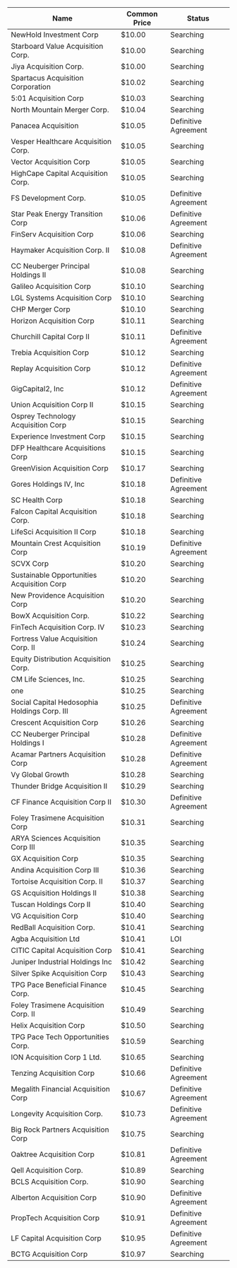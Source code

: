 Name                                         | Common Price  | Status              
-------------------------------------------- | ------------- | --------------------
NewHold Investment Corp                      | $10.00        | Searching           
Starboard Value Acquisition Corp.            | $10.00        | Searching           
Jiya Acquisition Corp.                       | $10.00        | Searching           
Spartacus Acquisition Corporation            | $10.02        | Searching           
5:01 Acquisition Corp                        | $10.03        | Searching           
North Mountain Merger Corp.                  | $10.04        | Searching           
Panacea Acquisition                          | $10.05        | Definitive Agreement
Vesper Healthcare Acquisition Corp.          | $10.05        | Searching           
Vector Acquisition Corp                      | $10.05        | Searching           
HighCape Capital Acquisition Corp.           | $10.05        | Searching           
FS Development Corp.                         | $10.05        | Definitive Agreement
Star Peak Energy Transition Corp             | $10.06        | Definitive Agreement
FinServ Acquisition Corp                     | $10.06        | Searching           
Haymaker Acquisition Corp. II                | $10.08        | Definitive Agreement
CC Neuberger Principal Holdings II           | $10.08        | Searching           
Galileo Acquisition Corp                     | $10.10        | Searching           
LGL Systems Acquisition Corp                 | $10.10        | Searching           
CHP Merger Corp                              | $10.10        | Searching           
Horizon Acquisition Corp                     | $10.11        | Searching           
Churchill Capital Corp II                    | $10.11        | Definitive Agreement
Trebia Acquisition Corp                      | $10.12        | Searching           
Replay Acquisition Corp                      | $10.12        | Definitive Agreement
GigCapital2, Inc                             | $10.12        | Definitive Agreement
Union Acquisition Corp II                    | $10.15        | Searching           
Osprey Technology Acquisition Corp           | $10.15        | Searching           
Experience Investment Corp                   | $10.15        | Searching           
DFP Healthcare Acquisitions Corp             | $10.15        | Searching           
GreenVision Acquisition Corp                 | $10.17        | Searching           
Gores Holdings IV, Inc                       | $10.18        | Definitive Agreement
SC Health Corp                               | $10.18        | Searching           
Falcon Capital Acquisition Corp.             | $10.18        | Searching           
LifeSci Acquisition II Corp                  | $10.18        | Searching           
Mountain Crest Acquisition Corp              | $10.19        | Definitive Agreement
SCVX Corp                                    | $10.20        | Searching           
Sustainable Opportunities Acquisition Corp   | $10.20        | Searching           
New Providence Acquisition Corp              | $10.20        | Searching           
BowX Acquisition Corp.                       | $10.22        | Searching           
FinTech Acquisition Corp. IV                 | $10.23        | Searching           
Fortress Value Acquisition Corp. II          | $10.24        | Searching           
Equity Distribution Acquisition Corp.        | $10.25        | Searching           
CM Life Sciences, Inc.                       | $10.25        | Searching           
one                                          | $10.25        | Searching           
Social Capital Hedosophia Holdings Corp. III | $10.25        | Definitive Agreement
Crescent Acquisition Corp                    | $10.26        | Searching           
CC Neuberger Principal Holdings I            | $10.28        | Definitive Agreement
Acamar Partners Acquisition Corp             | $10.28        | Definitive Agreement
Vy Global Growth                             | $10.28        | Searching           
Thunder Bridge Acquisition II                | $10.29        | Searching           
CF Finance Acquisition Corp II               | $10.30        | Definitive Agreement
Foley Trasimene Acquisition Corp             | $10.31        | Searching           
ARYA Sciences Acquisition Corp III           | $10.35        | Searching           
GX Acquisition Corp                          | $10.35        | Searching           
Andina Acquisition Corp III                  | $10.36        | Searching           
Tortoise Acquisition Corp. II                | $10.37        | Searching           
GS Acquisition Holdings II                   | $10.38        | Searching           
Tuscan Holdings Corp II                      | $10.40        | Searching           
VG Acquisition Corp                          | $10.40        | Searching           
RedBall Acquisition Corp.                    | $10.41        | Searching           
Agba Acquisition Ltd                         | $10.41        | LOI                 
CITIC Capital Acquisition Corp               | $10.41        | Searching           
Juniper Industrial Holdings Inc              | $10.42        | Searching           
Silver Spike Acquisition Corp                | $10.43        | Searching           
TPG Pace Beneficial Finance Corp.            | $10.45        | Searching           
Foley Trasimene Acquisition Corp. II         | $10.49        | Searching           
Helix Acquisition Corp                       | $10.50        | Searching           
TPG Pace Tech Opportunities Corp.            | $10.59        | Searching           
ION Acquisition Corp 1 Ltd.                  | $10.65        | Searching           
Tenzing Acquisition Corp                     | $10.66        | Definitive Agreement
Megalith Financial Acquisition Corp          | $10.67        | Definitive Agreement
Longevity Acquisition Corp.                  | $10.73        | Definitive Agreement
Big Rock Partners Acquisition Corp           | $10.75        | Searching           
Oaktree Acquisition Corp                     | $10.81        | Definitive Agreement
Qell Acquisition Corp.                       | $10.89        | Searching           
BCLS Acquisition Corp.                       | $10.90        | Searching           
Alberton Acquisition Corp                    | $10.90        | Definitive Agreement
PropTech Acquisition Corp                    | $10.91        | Definitive Agreement
LF Capital Acquisition Corp                  | $10.95        | Definitive Agreement
BCTG Acquisition Corp                        | $10.97        | Searching           
